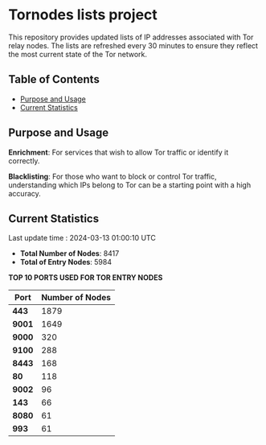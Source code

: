 # Tornodes lists project

This repository provides updated lists of IP addresses associated with Tor relay nodes. The lists are refreshed every 30 minutes to ensure they reflect the most current state of the Tor network.

## Table of Contents

- [Purpose and Usage](#purpose-and-usage)
- [Current Statistics](#current-statistics)


## Purpose and Usage

**Enrichment**: For services that wish to allow Tor traffic or identify it correctly.

**Blacklisting**: For those who want to block or control Tor traffic, understanding which IPs belong to Tor can be a starting point with a high accuracy.

## Current Statistics

Last update time : 2024-03-13 01:00:10 UTC

- **Total Number of Nodes**: 8417
- **Total of Entry Nodes**: 5984

**TOP 10 PORTS USED FOR TOR ENTRY NODES**

| **Port** | **Number of Nodes** |
|------|-----------------|
| **443**   | 1879  |
| **9001**   | 1649  |
| **9000**   | 320  |
| **9100**   | 288  |
| **8443**   | 168  |
| **80**   | 118  |
| **9002**   | 96  |
| **143**   | 66  |
| **8080**   | 61  |
| **993**   | 61  |


